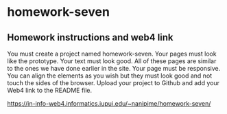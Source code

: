 # homework-seven

## Homework instructions and web4 link

You must create a project named homework-seven.
Your pages must look like the prototype. Your text must look good. 
All of these pages are similar to the ones we have done earlier in the site. 
Your page must be responsive. 
You can align the elements as you wish but they must look good and not touch the sides of the browser.
Upload your project to Github and add your Web4 link to the README file. 

https://in-info-web4.informatics.iupui.edu/~nanipime/homework-seven/
